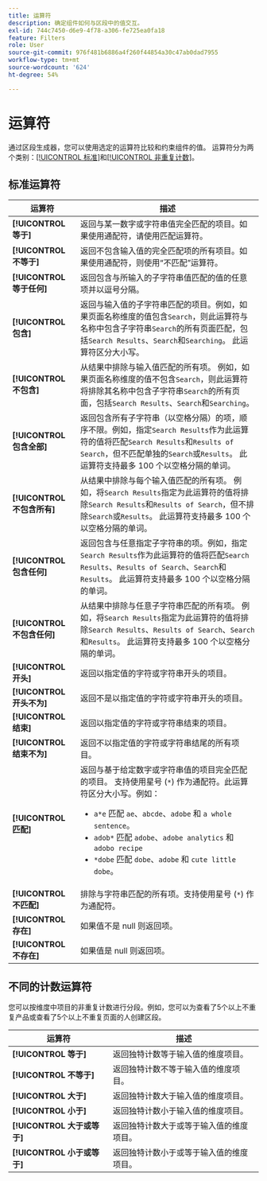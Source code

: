 ```yaml
---
title: 运算符
description: 确定组件如何与区段中的值交互。
exl-id: 744c7450-d6e9-4f78-a306-fe725ea0fa18
feature: Filters
role: User
source-git-commit: 976f481b6886a4f260f44854a30c47ab0dad7955
workflow-type: tm+mt
source-wordcount: '624'
ht-degree: 54%

---
```


# 运算符

通过区段生成器，您可以使用选定的运算符比较和约束组件的值。 运算符分为两个类别：[[!UICONTROL 标准]](#standard-operators)和[[!UICONTROL 非重复计数]](#distinct-count-operators)。

## 标准运算符

| 运算符 | 描述 |
| --- | --- |
| **[!UICONTROL 等于]** | 返回与某一数字或字符串值完全匹配的项目。如果使用通配符，请使用匹配运算符。 |
| **[!UICONTROL 不等于]** | 返回不包含输入值的完全匹配项的所有项目。如果使用通配符，则使用“不匹配”运算符。 |
| **[!UICONTROL 等于任何]** | 返回包含与所输入的子字符串值匹配的值的任意项并以逗号分隔。 |
| **[!UICONTROL 包含]** | 返回与输入值的子字符串匹配的项目。例如，如果页面名称维度的值包含`Search`，则此运算符与名称中包含子字符串`Search`的所有页面匹配，包括`Search Results`、`Search`和`Searching`。 此运算符区分大小写。 |
| **[!UICONTROL 不包含]** | 从结果中排除与输入值匹配的所有项。 例如，如果页面名称维度的值不包含`Search`，则此运算符将排除其名称中包含子字符串`Search`的所有页面，包括`Search Results`、`Search`和`Searching`。 |
| **[!UICONTROL 包含全部]** | 返回包含所有子字符串（以空格分隔）的项，顺序不限。例如，指定`Search Results`作为此运算符的值将匹配`Search Results`和`Results of Search`，但不匹配单独的`Search`或`Results`。 此运算符支持最多 100 个以空格分隔的单词。 |
| **[!UICONTROL 不包含所有]** | 从结果中排除与每个输入值匹配的所有项。 例如，将`Search Results`指定为此运算符的值将排除`Search Results`和`Results of Search`，但不排除`Search`或`Results`。 此运算符支持最多 100 个以空格分隔的单词。 |
| **[!UICONTROL 包含任何]** | 返回包含与任意指定子字符串的项。例如，指定`Search Results`作为此运算符的值将匹配`Search Results`、`Results of Search`、`Search`和`Results`。 此运算符支持最多 100 个以空格分隔的单词。 |
| **[!UICONTROL 不包含任何]** | 从结果中排除与任意子字符串匹配的所有项。 例如，将`Search Results`指定为此运算符的值将排除`Search Results`、`Results of Search`、`Search`和`Results`。 此运算符支持最多 100 个以空格分隔的单词。 |
| **[!UICONTROL 开头]** | 返回以指定值的字符或字符串开头的项目。 |
| **[!UICONTROL 开头不为]** | 返回不是以指定值的字符或字符串开头的项目。 |
| **[!UICONTROL 结束]** | 返回以指定值的字符或字符串结束的项目。 |
| **[!UICONTROL 结束不为]** | 返回不以指定值的字符或字符串结尾的所有项目。 |
| **[!UICONTROL 匹配]** | 返回与基于给定数字或字符串值的项目完全匹配的项目。 支持使用星号 (`*`) 作为通配符。此运算符区分大小写。例如：<ul><li>`a*e` 匹配 `ae`、`abcde`、`adobe` 和 `a whole sentence`。</li><li>`adob*` 匹配 `adobe`、`adobe analytics` 和 `adobo recipe`</li><li>`*dobe` 匹配 `dobe`、`adobe` 和 `cute little dobe`。</li></ul> |
| **[!UICONTROL 不匹配]** | 排除与字符串匹配的所有项。支持使用星号 (`*`) 作为通配符。 |
| **[!UICONTROL 存在]** | 如果值不是 null 则返回项。 |
| **[!UICONTROL 不存在]** | 如果值是 null 则返回项。 |

## 不同的计数运算符

您可以按维度中项目的非重复计数进行分段。例如，您可以为查看了5个以上不重复产品或查看了5个以上不重复页面的人创建区段。

| 运算符 | 描述 |
| --- | --- |
| **[!UICONTROL 等于]** | 返回独特计数等于输入值的维度项目。 |
| **[!UICONTROL 不等于]** | 返回独特计数不等于输入值的维度项目。 |
| **[!UICONTROL 大于]** | 返回独特计数大于输入值的维度项目。 |
| **[!UICONTROL 小于]** | 返回独特计数小于输入值的维度项目。 |
| **[!UICONTROL 大于或等于]** | 返回独特计数大于或等于输入值的维度项目。 |
| **[!UICONTROL 小于或等于]** | 返回独特计数小于或等于输入值的维度项目。 |
